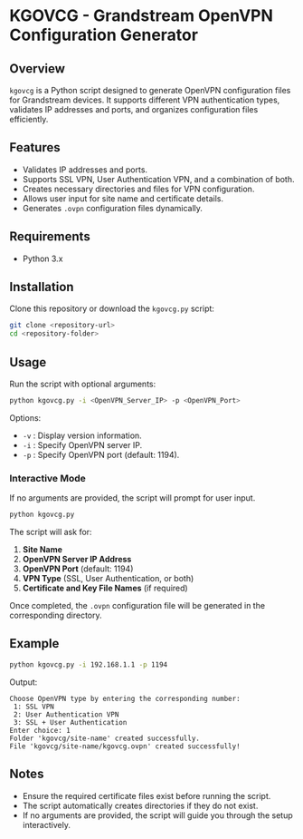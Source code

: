 # KGOVCG - Grandstream OpenVPN Configuration Generator

## Overview
`kgovcg` is a Python script designed to generate OpenVPN configuration files for Grandstream devices. It supports different VPN authentication types, validates IP addresses and ports, and organizes configuration files efficiently.

## Features
- Validates IP addresses and ports.
- Supports SSL VPN, User Authentication VPN, and a combination of both.
- Creates necessary directories and files for VPN configuration.
- Allows user input for site name and certificate details.
- Generates `.ovpn` configuration files dynamically.

## Requirements
- Python 3.x

## Installation
Clone this repository or download the `kgovcg.py` script:
```bash
git clone <repository-url>
cd <repository-folder>
```

## Usage
Run the script with optional arguments:
```bash
python kgovcg.py -i <OpenVPN_Server_IP> -p <OpenVPN_Port>
```
Options:
- `-v` : Display version information.
- `-i` : Specify OpenVPN server IP.
- `-p` : Specify OpenVPN port (default: 1194).

### Interactive Mode
If no arguments are provided, the script will prompt for user input.
```bash
python kgovcg.py
```
The script will ask for:
1. **Site Name**
2. **OpenVPN Server IP Address**
3. **OpenVPN Port** (default: 1194)
4. **VPN Type** (SSL, User Authentication, or both)
5. **Certificate and Key File Names** (if required)

Once completed, the `.ovpn` configuration file will be generated in the corresponding directory.

## Example
```bash
python kgovcg.py -i 192.168.1.1 -p 1194
```
Output:
```
Choose OpenVPN type by entering the corresponding number:
 1: SSL VPN
 2: User Authentication VPN
 3: SSL + User Authentication
Enter choice: 1
Folder 'kgovcg/site-name' created successfully.
File 'kgovcg/site-name/kgovcg.ovpn' created successfully!
```

## Notes
- Ensure the required certificate files exist before running the script.
- The script automatically creates directories if they do not exist.
- If no arguments are provided, the script will guide you through the setup interactively.
